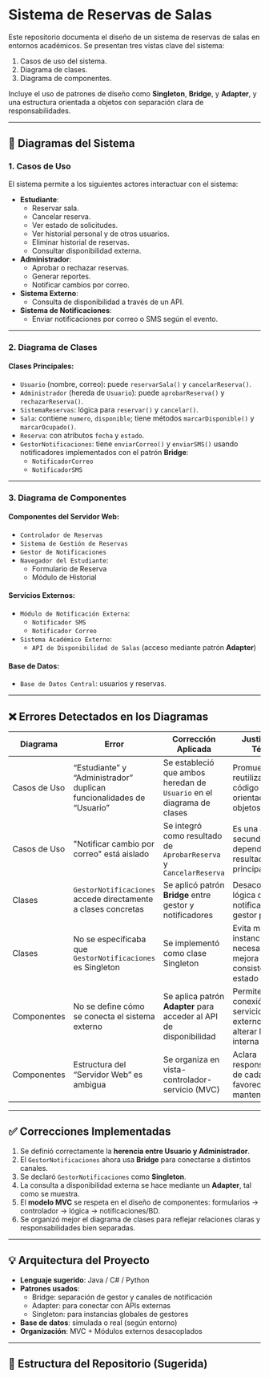 # Sistema de Reservas de Salas

Este repositorio documenta el diseño de un sistema de reservas de salas en entornos académicos. Se presentan tres vistas clave del sistema:

1. Casos de uso del sistema.
2. Diagrama de clases.
3. Diagrama de componentes.

Incluye el uso de patrones de diseño como **Singleton**, **Bridge**, y **Adapter**, y una estructura orientada a objetos con separación clara de responsabilidades.

---

## 🧩 Diagramas del Sistema

### 1. Casos de Uso

El sistema permite a los siguientes actores interactuar con el sistema:

- **Estudiante**:
  - Reservar sala.
  - Cancelar reserva.
  - Ver estado de solicitudes.
  - Ver historial personal y de otros usuarios.
  - Eliminar historial de reservas.
  - Consultar disponibilidad externa.
- **Administrador**:
  - Aprobar o rechazar reservas.
  - Generar reportes.
  - Notificar cambios por correo.
- **Sistema Externo**:
  - Consulta de disponibilidad a través de un API.
- **Sistema de Notificaciones**:
  - Enviar notificaciones por correo o SMS según el evento.

---

### 2. Diagrama de Clases

#### Clases Principales:

- `Usuario` (nombre, correo): puede `reservarSala()` y `cancelarReserva()`.
- `Administrador` (hereda de `Usuario`): puede `aprobarReserva()` y `rechazarReserva()`.
- `SistemaReservas`: lógica para `reservar()` y `cancelar()`.
- `Sala`: contiene `numero`, `disponible`; tiene métodos `marcarDisponible()` y `marcarOcupado()`.
- `Reserva`: con atributos `fecha` y `estado`.
- `GestorNotificaciones`: tiene `enviarCorreo()` y `enviarSMS()` usando notificadores implementados con el patrón **Bridge**:
  - `NotificadorCorreo`
  - `NotificadorSMS`

---

### 3. Diagrama de Componentes

#### Componentes del Servidor Web:

- `Controlador de Reservas`
- `Sistema de Gestión de Reservas`
- `Gestor de Notificaciones`
- `Navegador del Estudiante`:
  - Formulario de Reserva
  - Módulo de Historial

#### Servicios Externos:

- `Módulo de Notificación Externa`:
  - `Notificador SMS`
  - `Notificador Correo`
- `Sistema Académico Externo`:
  - `API de Disponibilidad de Salas` (acceso mediante patrón **Adapter**)

#### Base de Datos:

- `Base de Datos Central`: usuarios y reservas.

---

## ❌ Errores Detectados en los Diagramas

| Diagrama | Error | Corrección Aplicada | Justificación Técnica |
|---------|-------|----------------------|------------------------|
| Casos de Uso | “Estudiante” y “Administrador” duplican funcionalidades de “Usuario” | Se estableció que ambos heredan de `Usuario` en el diagrama de clases | Promueve reutilización de código y diseño orientado a objetos |
| Casos de Uso | "Notificar cambio por correo" está aislado | Se integró como resultado de `AprobarReserva` y `CancelarReserva` | Es una acción secundaria, dependiente del resultado principal |
| Clases | `GestorNotificaciones` accede directamente a clases concretas | Se aplicó patrón **Bridge** entre gestor y notificadores | Desacopla la lógica de envío de notificaciones del gestor principal |
| Clases | No se especificaba que `GestorNotificaciones` es Singleton | Se implementó como clase Singleton | Evita múltiples instancias no necesarias, mejora consistencia de estado |
| Componentes | No se define cómo se conecta el sistema externo | Se aplica patrón **Adapter** para acceder al API de disponibilidad | Permite la conexión con servicios externos sin alterar la lógica interna |
| Componentes | Estructura del “Servidor Web” es ambigua | Se organiza en vista-controlador-servicio (MVC) | Aclara responsabilidades de cada módulo y favorece mantenibilidad |

---

## ✅ Correcciones Implementadas

1. Se definió correctamente la **herencia entre Usuario y Administrador**.
2. El `GestorNotificaciones` ahora usa **Bridge** para conectarse a distintos canales.
3. Se declaró `GestorNotificaciones` como **Singleton**.
4. La consulta a disponibilidad externa se hace mediante un **Adapter**, tal como se muestra.
5. El **modelo MVC** se respeta en el diseño de componentes: formularios → controlador → lógica → notificaciones/BD.
6. Se organizó mejor el diagrama de clases para reflejar relaciones claras y responsabilidades bien separadas.

---

## 💡 Arquitectura del Proyecto

- **Lenguaje sugerido**: Java / C# / Python
- **Patrones usados**:
  - Bridge: separación de gestor y canales de notificación
  - Adapter: para conectar con APIs externas
  - Singleton: para instancias globales de gestores
- **Base de datos**: simulada o real (según entorno)
- **Organización**: MVC + Módulos externos desacoplados

---

## 📁 Estructura del Repositorio (Sugerida)

